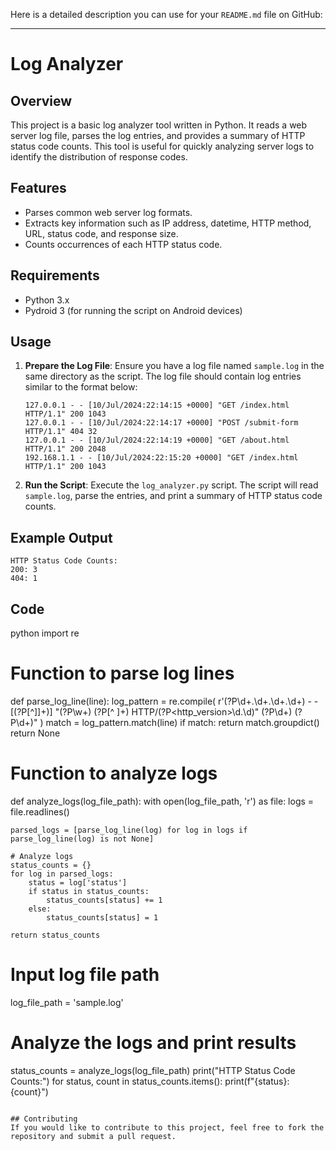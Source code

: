 Here is a detailed description you can use for your `README.md` file on GitHub:

---

# Log Analyzer

## Overview
This project is a basic log analyzer tool written in Python. It reads a web server log file, parses the log entries, and provides a summary of HTTP status code counts. This tool is useful for quickly analyzing server logs to identify the distribution of response codes.

## Features
- Parses common web server log formats.
- Extracts key information such as IP address, datetime, HTTP method, URL, status code, and response size.
- Counts occurrences of each HTTP status code.

## Requirements
- Python 3.x
- Pydroid 3 (for running the script on Android devices)

## Usage
1. **Prepare the Log File**: Ensure you have a log file named `sample.log` in the same directory as the script. The log file should contain log entries similar to the format below:
    ```
    127.0.0.1 - - [10/Jul/2024:22:14:15 +0000] "GET /index.html HTTP/1.1" 200 1043
    127.0.0.1 - - [10/Jul/2024:22:14:17 +0000] "POST /submit-form HTTP/1.1" 404 32
    127.0.0.1 - - [10/Jul/2024:22:14:19 +0000] "GET /about.html HTTP/1.1" 200 2048
    192.168.1.1 - - [10/Jul/2024:22:15:20 +0000] "GET /index.html HTTP/1.1" 200 1043
    ```

2. **Run the Script**: Execute the `log_analyzer.py` script. The script will read `sample.log`, parse the entries, and print a summary of HTTP status code counts.

## Example Output
```
HTTP Status Code Counts:
200: 3
404: 1
```

## Code
python
import re

# Function to parse log lines
def parse_log_line(line):
    log_pattern = re.compile(
        r'(?P<ip>\d+\.\d+\.\d+\.\d+) - - \[(?P<datetime>[^\]]+)\] "(?P<method>\w+) (?P<url>[^ ]+) HTTP/(?P<http_version>\d\.\d)" (?P<status>\d+) (?P<size>\d+)"
    )
    match = log_pattern.match(line)
    if match:
        return match.groupdict()
    return None

# Function to analyze logs
def analyze_logs(log_file_path):
    with open(log_file_path, 'r') as file:
        logs = file.readlines()

    parsed_logs = [parse_log_line(log) for log in logs if parse_log_line(log) is not None]

    # Analyze logs
    status_counts = {}
    for log in parsed_logs:
        status = log['status']
        if status in status_counts:
            status_counts[status] += 1
        else:
            status_counts[status] = 1

    return status_counts

# Input log file path
log_file_path = 'sample.log'

# Analyze the logs and print results
status_counts = analyze_logs(log_file_path)
print("HTTP Status Code Counts:")
for status, count in status_counts.items():
    print(f"{status}: {count}")
```

## Contributing
If you would like to contribute to this project, feel free to fork the repository and submit a pull request.

